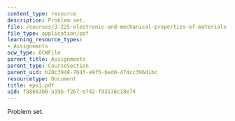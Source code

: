 ```yaml
---
content_type: resource
description: Problem set.
file: /courses/3-225-electronic-and-mechanical-properties-of-materials-fall-2007/f88663b0a19bf267e742f93176c18e74_eps1.pdf
file_type: application/pdf
learning_resource_types:
- Assignments
ocw_type: OCWFile
parent_title: Assignments
parent_type: CourseSection
parent_uid: b20c3948-764f-e9f5-bed0-474cc396d1bc
resourcetype: Document
title: eps1.pdf
uid: f88663b0-a19b-f267-e742-f93176c18e74
---
```

Problem set.

